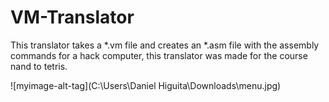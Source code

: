 # VM-Translator

This translator takes a *.vm file and creates an *.asm file with the assembly commands for a hack computer, this translator was made for the course nand to tetris.

![myimage-alt-tag](C:\Users\Daniel Higuita\Downloads\menu.jpg)
